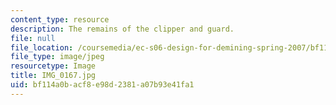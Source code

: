 ```yaml
---
content_type: resource
description: The remains of the clipper and guard.
file: null
file_location: /coursemedia/ec-s06-design-for-demining-spring-2007/bf114a0bacf8e98d2381a07b93e41fa1_IMG_0167.jpg
file_type: image/jpeg
resourcetype: Image
title: IMG_0167.jpg
uid: bf114a0b-acf8-e98d-2381-a07b93e41fa1
---
```

